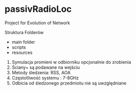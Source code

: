 # passivRadioLoc
Project for Evolution of Network

Struktura Folderów
 - main folder
 - scripts
 - resources

1. Symulacja promieni w odbiorniku opcjonalnie do zrobienia
2. Ściany+ są podawane na wejściu
3. Metody śledzenia: RSS, AOA
4. Częstotliwość systemu : 7-8GHz
5. Odbicia od śledzonego przedmiotu nie są uwzględniane
